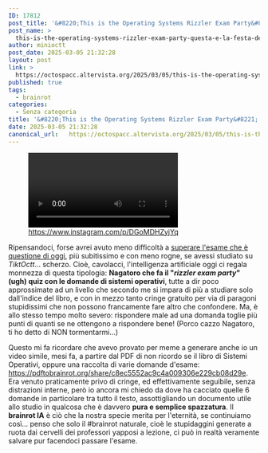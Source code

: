 ```yaml
---
ID: 17812
post_title: '&#8220;This is the Operating Systems Rizzler Exam Party&#8221; — &#8220;Questa è la Festa d&#8217;Esame Rizzlatica di Sistemi Operativi&#8221; (w/Nagatoro)'
post_name: >
  this-is-the-operating-systems-rizzler-exam-party-questa-e-la-festa-desame-rizzlatica-di-sistemi-operativi-w-nagatoro
author: minioctt
post_date: 2025-03-05 21:32:28
layout: post
link: >
  https://octospacc.altervista.org/2025/03/05/this-is-the-operating-systems-rizzler-exam-party-questa-e-la-festa-desame-rizzlatica-di-sistemi-operativi-w-nagatoro/
published: true
tags:
  - brainrot
categories:
  - Senza categoria
title: '&#8220;This is the Operating Systems Rizzler Exam Party&#8221; — &#8220;Questa è la Festa d&#8217;Esame Rizzlatica di Sistemi Operativi&#8221; (w/Nagatoro)'
date: 2025-03-05 21:32:28
canonical_url:   https://octospacc.altervista.org/2025/03/05/this-is-the-operating-systems-rizzler-exam-party-questa-e-la-festa-desame-rizzlatica-di-sistemi-operativi-w-nagatoro/
---
```

<!-- wp:video {"id":17813,"loop":true} -->
<figure class="wp-block-video"><video controls loop src="{{site.cdnurl}}/assets/uploads/2025/03/video_2025-03-05_21-02-18.mp4"></video><figcaption class="wp-element-caption"><a href="https://www.instagram.com/p/DGoMDHZyjYq">https://www.instagram.com/p/DGoMDHZyjYq</a></figcaption></figure>
<!-- /wp:video -->

<!-- wp:paragraph -->
<p>Ripensandoci, forse avrei avuto meno difficoltà a <a href="/microblog-mirror/2025/03/05/universitanza-superesame-per-casualita-piu-che-gradita/">superare l'esame che è questione di oggi</a>, più subitissimo e con meno rogne, se avessi studiato su <em>TiktOctt</em>... scherzo. Cioè, cavolacci, l'intelligenza artificiale oggi ci regala monnezza di questa tipologia: <strong>Nagatoro che fa il "<em>rizzler exam party</em>" (ugh) quiz con le domande di sistemi operativi</strong>, tutte a dir poco approssimate ad un livello che secondo me si impara di più a studiare solo dall'indice del libro, e con in mezzo tanto cringe gratuito per via di paragoni stupidissimi che non possono francamente fare altro che confondere. Ma, è allo stesso tempo molto severo: rispondere male ad una domanda toglie più punti di quanti se ne ottengono a rispondere bene! (Porco cazzo Nagatoro, ti ho detto di NON tormentarmi...)</p>
<!-- /wp:paragraph -->

<!-- wp:paragraph -->
<p>Questo mi fa ricordare che avevo provato per meme a generare anche io un video simile, mesi fa, a partire dal PDF di non ricordo se il libro di Sistemi Operativi, oppure una raccolta di varie domande d'esame: <a href="https://pdftobrainrot.org/share/c8ec5552ac9c4a009306e229cb08d29e">https://pdftobrainrot.org/share/c8ec5552ac9c4a009306e229cb08d29e</a>. Era venuto praticamente privo di cringe, ed effettivamente seguibile, senza distrazioni interne, però io ancora mi chiedo da dove ha cacciato quelle 6 domande in particolare tra tutto il testo, assottigliando un documento utile allo studio in qualcosa che è davvero <strong>pura e semplice spazzatura</strong>. Il <strong>brainrot IA</strong> è ciò che la nostra specie merita per l'eternità, se continuiamo così... penso che solo il #brainrot naturale, cioè le stupidaggini generate a ruota dai cervelli dei professori yapposi a lezione, ci può in realtà veramente salvare pur facendoci passare l'esame.</p>
<!-- /wp:paragraph -->